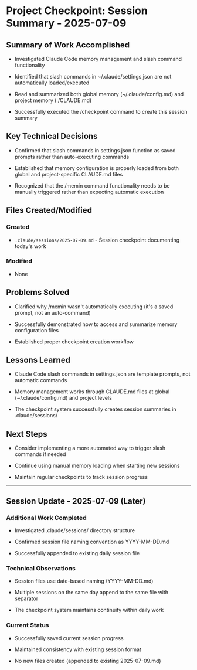# Project Checkpoint: Session Summary - 2025-07-09

## Summary of Work Accomplished

- Investigated Claude Code memory management and slash command functionality

- Identified that slash commands in ~/.claude/settings.json are not
  automatically loaded/executed

- Read and summarized both global memory (~/.claude/config.md) and project
  memory (./CLAUDE.md)

- Successfully executed the /checkpoint command to create this session summary

## Key Technical Decisions

- Confirmed that slash commands in settings.json function as saved prompts
  rather than auto-executing commands

- Established that memory configuration is properly loaded from both global and
  project-specific CLAUDE.md files

- Recognized that the /memin command functionality needs to be manually
  triggered rather than expecting automatic execution

## Files Created/Modified

### Created

- `.claude/sessions/2025-07-09.md` - Session checkpoint documenting today's work

### Modified

- None

## Problems Solved

- Clarified why /memin wasn't automatically executing (it's a saved prompt, not
  an auto-command)

- Successfully demonstrated how to access and summarize memory configuration
  files

- Established proper checkpoint creation workflow

## Lessons Learned

- Claude Code slash commands in settings.json are template prompts, not
  automatic commands

- Memory management works through CLAUDE.md files at global
  (~/.claude/config.md) and project levels

- The checkpoint system successfully creates session summaries in
  .claude/sessions/

## Next Steps

- Consider implementing a more automated way to trigger slash commands if needed

- Continue using manual memory loading when starting new sessions

- Maintain regular checkpoints to track session progress

---

## Session Update - 2025-07-09 (Later)

### Additional Work Completed

- Investigated .claude/sessions/ directory structure

- Confirmed session file naming convention as YYYY-MM-DD.md

- Successfully appended to existing daily session file

### Technical Observations

- Session files use date-based naming (YYYY-MM-DD.md)

- Multiple sessions on the same day append to the same file with separator

- The checkpoint system maintains continuity within daily work

### Current Status

- Successfully saved current session progress

- Maintained consistency with existing session format

- No new files created (appended to existing 2025-07-09.md)
